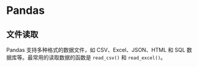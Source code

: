 # Pandas

## 文件读取

Pandas 支持多种格式的数据文件，如 CSV、Excel、JSON、HTML 和 SQL 数据库等。最常用的读取数据的函数是 `read_csv()` 和 `read_excel()`。